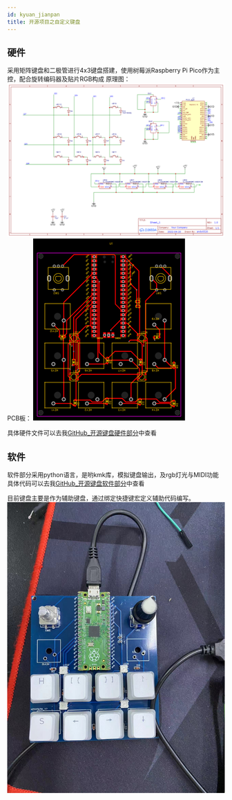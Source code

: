 ```yaml
---
id: kyuan_jianpan
title: 开源项目之自定义键盘
---
```

## 硬件
采用矩阵键盘和二极管进行4x3键盘搭建，使用树莓派Raspberry Pi Pico作为主控，配合旋转编码器及贴片RGB构成
原理图：
![3D1](img/开源项目/键盘/NO1.png)
PCB板：
![3D1](img/开源项目/键盘/NO2.png)

具体硬件文件可以去我[GitHub_开源键盘硬件部分](https://github.com/andy817501/Raspberry-Pi-Pico-keyboard/tree/main/hardware)中查看

## 软件
软件部分采用python语言，是哟kmk库，模拟键盘输出，及rgb灯光与MIDI功能
具体代码可以去我[GitHub_开源键盘软件部分](https://github.com/andy817501/Raspberry-Pi-Pico-keyboard/tree/main/software)中查看

目前键盘主要是作为辅助键盘，通过绑定快捷键宏定义辅助代码编写。
![3D1](img/开源项目/键盘/andy.jpg)